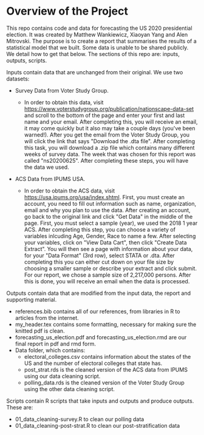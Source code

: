 # Overview of the Project

This repo contains code and data for forecasting the US 2020 presidential election. It was created by Matthew Wankiewicz, Xiaoyan Yang and Alen Mitrovski. The purpose is to create a report that summarises the results of a statistical model that we built. Some data is unable to be shared publicly. We detail how to get that below. The sections of this repo are: inputs, outputs, scripts.

Inputs contain data that are unchanged from their original. We use two datasets: 

- Survey Data from Voter Study Group.
    - In order to obtain this data, visit https://www.voterstudygroup.org/publication/nationscape-data-set and scroll to the bottom of the page and enter your first and last name and your email. After completing this, you will receive an email, it may come quickly but it also may take a couple days (you've been warned!). After you get the email from the Voter Study Group, you will click the link that says "Download the .dta file". After completing this task, you will download a .zip file which contains many different weeks of survey data. The week that was chosen for this report was called "ns20200625". After completing these steps, you will have the data we used.

- ACS Data from IPUMS USA.
    - In order to obtain the ACS data, visit https://usa.ipums.org/usa/index.shtml. First, you must create an account, you need to fill out information such as name, organization, email and why you plan to use the data. After creating an account, go back to the original link and click "Get Data" in the middle of the page. First, you must select a sample (year), we used the 2018 1 year ACS. After completing this step, you can choose a variety of variables inlcuding Age, Gender, Race to name a few. After selecting your variables, click on "View Data Cart", then click "Create Data Extract". You will then see a page with information about your data, for your "Data Format" (3rd row), select STATA or .dta. After completing this you can either cut down on your file size by choosing a smaller sample or describe your extract and click submit. For our report, we chose a sample size of 2,217,000 persons. After this is done, you will receive an email when the data is processed.

Outputs contain data that are modified from the input data, the report and supporting material.

- references.bib contains all of our references, from libraries in R to articles from the internet.
- my_header.tex contains some formatting, necessary for making sure the knitted pdf is clean.
- forecasting_us_election.pdf and forecasting_us_election.rmd are our final report in pdf and rmd form.
- Data folder, which contains:
  - electoral_colleges.csv contains information about the states of the US and the number of electoral colleges that state has.
  - post_strat.rds is the cleaned version of the ACS data from IPUMS using our data cleaning script. 
  - polling_data.rds is the cleaned version of the Voter Study Group using the other data cleaning script.

Scripts contain R scripts that take inputs and outputs and produce outputs. These are:

- 01_data_cleaning-survey.R to clean our polling data
- 01_data_cleaning-post-strat.R to clean our post-stratification data
